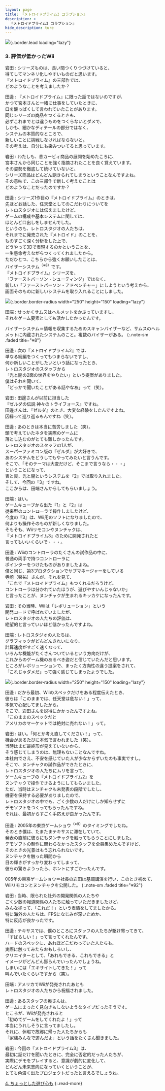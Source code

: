 ```yaml
---
layout: page
title: 『メトロイドプライム3 コラプション』
description: >
  『メトロイドプライム3 コラプション』
hide_description: ture
---
```


![](/interviews/jp/wii/rm3j/vol1/img/mainvisual.jpg){:.border.lead loading="lazy"}

### 3. 評価が低かったWii

岩田
: シリーズものは、長い間つくりつづけていると、<br>得てしてマンネリ化しやすいものだと思います。<br>『メトロイドプライム』の三部作では、<br>どのようなことを考えましたか？

田邊
: 『メトロイドプライム』に限った話ではないのですが、<br>かつて宮本さんと一緒に仕事をしていたときに、<br>口を酸っぱくして言われていたことがあります。<br>同じシリーズの商品をつくるときも、<br>必ずこれまでとは違うものをつくらないとダメで、<br>しかも、細かなディテールの部分ではなく、<br>システムの本質的なところで、<br>新しいことに挑戦しなければならないと。<br>その考えは、自分にも染みついてると思っています。

岩田
: わたしも、昔カービィ商品の展開を始めたころに、<br>宮本さんから同じことを強く指摘されたことを良く覚えています。<br>その姿勢を徹底して続けていないと、<br>シリーズ商品はどんどん飽きられてしまうということなんですよね。<br>その意味で、この三部作で新しく考えたことは<br>どのようなことだったのですか？

田邊
: シリーズ1作目の『メトロイドプライム』のときは、<br>先ほどお話した、任天堂としてのこだわりについてを<br>レトロスタジオには伝えましたけど、<br>ゲームの構成や基本システムに関しては、<br>ほとんど口出しをしませんでした。<br>というのも、レトロスタジオの人たちは、<br>それまでに発売された『メトロイド』のことを、<br>ものすごく深く分析をした上で、<br>どうやって3Dで表現するのかということを、<br>一生懸命考えながらつくってくれましたから。<br>ただひとつ、こちらから強くお願いしたことは、<br>バイザーシステム<sup>（※8）</sup>です。<br>『メトロイドプライム』シリーズを、<br>「ファーストパーソン・シューティング」ではなく、<br>新しい「ファーストパーソン・アドベンチャー」にしようという考えから、<br>画面そのものに新しいシステムを取り入れることにしました。

![](/interviews/jp/wii/rm3j/vol1/img/photo7.jpg){:.border.border-radius width="250" height="150" loading="lazy"}

田端
: せっかくサムスはヘルメットをかぶっていますし、<br>それをゲーム要素としても活かしたかったんです。

バイザーシステム＝情報を収集するためのスキャンバイザーなど、サムスのヘルメットに内蔵されたシステムのこと。複数のバイザーがある。
{:.note-sm .faded title="※8"}

田邊
: 次の『メトロイドプライム2』では、<br>単なる続編をつくってもつまらないですし、<br>何か新しいことがしたいという話になったとき、<br>レトロスタジオのスタッフから<br>「光と闇の2面の世界をやりたい」という提案がありました。<br>僕はそれを聞いて、<br>「どっかで聞いたことがある話やなあ」って（笑）。

岩田
: 田邊さんが以前に担当した<br>『ゼルダの伝説 神々のトライフォース』ですね。<br>田邊さんは、『ゼルダ』のとき、大変な経験をしたんですよね。<br>因縁って巡り巡るもんですね（笑）。

田邊
: あのときは本当に苦労しました（笑）。<br>頭で考えていたネタを実際のゲームに<br>落とし込むのがとても難しかったんです。<br>レトロスタジオのスタッフの1人が、<br>スーパーファミコン版の『ゼルダ』が大好きで、<br>あのシステムをどうしてもやってみたいと言うんです。<br>そこで、「そのテーマは大変だけど、そこまで言うなら・・・」<br>ということになって、<br>表と裏、光と闇というシステムを『2』では取り入れました。<br>そして、今回の『3』ですね。<br>ここからは、田端さんからしてもらいましょう。

田端
: はい。<br>ゲームキューブから出た『1』と『2』は<br>従来型のコントローラで操作しましたけど、<br>今度の『3』は、Wii用のソフトになりましたので、<br>何よりも操作そのものが新しくなりました。<br>そもそも、Wiiリモコンやヌンチャクは、<br>『メトロイドプライム3』のために開発されたと<br>言ってもいいくらいで・・・。

田邊
: Wiiのコントローラのたくさんの試作品の中に、<br>普通の両手で持つコントローラに<br>ポインターをつけたものがありましたよね。<br>僕と同じ、第3プロダクションでサブマネージャーをしている<br>寺崎（啓祐）さんが、それを見て、<br>「これで『メトロイドプライム』もつくれるだろうけど、<br>コントローラは分かれていたほうが、遊びやすいんじゃないか」<br>と言ったことが、ヌンチャクが生まれるキッカケになったんです。

岩田
: その当時、Wiiは「レボリューション」という<br>開発コードで呼ばれていましたが、<br>レトロスタジオの人たちの評価は、<br>絶望的と言っていいほど低かったんですよね。

田端
: レトロスタジオの人たちは、<br>グラフィックがどんどんきれいになり、<br>計算速度がすごく速くなって、<br>いろんな機能がたくさんついているという方向だけが、<br>これからのゲーム機のあるべき姿だと信じていたんだと思います。<br>ところがレボリューションで、まったく方向性の違う提案をされて、<br>「これじゃダメだ」って強く感じてしまったようでした。

![](/interviews/jp/wii/rm3j/vol1/img/photo8.jpg){:.border.border-radius width="250" height="150" loading="lazy"}

田邊
: だから最初、Wiiのスペックだけをある程度伝えたとき、<br>彼らは「このままでは、任天堂は危ない！」って、<br>本気で心配してましたから。<br>そこで、岩田さんを説得にかかったんですよね。<br>「このままのスペックだと<br>アメリカのマーケットでは絶対に売れない！」って。

岩田
: はい。「何とか考え直してください！」って、<br>機会があるたびに本気で言われました（笑）。<br>当時はまだ最終形が見えていないから、<br>そう感じてしまうのは、無理もないことなんですね。<br>本社内でさえ、不安を感じていた人が少なからずいたのも事実ですし。<br>そこで、ヌンチャクの試作品ができたときに、<br>レトロスタジオの人たちにムリを言って、<br>ゲームキューブの『メトロイドプライム2』を<br>ヌンチャクで操作できるようにしてもらいました。<br>ただ、当時はヌンチャクも未発表の段階でしたし、<br>機密を保持する必要がありましたので、<br>レトロスタジオの中でも、ごく少数の人だけにしか知らせずに<br>デモソフトをつくってもらったんですね。<br>それは、最初からすごく手応えが良かったんです。

田邊
: 2005年の東京ゲームショウ<sup>（※9）</sup>のタイミングでしたね。<br>そのとき僕は、たまたまテキサスに滞在していて、<br>発表の直前に彼らにもヌンチャクを触ってもらうことにしました。<br>デモソフトの制作に関わらなかったスタッフを全員集めたんですけど、<br>そのときの光景はもう忘れられないです。<br>ヌンチャクを触った瞬間から<br>目の輝きがすっかり変わってしまって、<br>彼らの驚きようったら、ホントにすごかったんです。

005年の東京ゲームショウ＝社長の岩田は基調講演を行い、このとき初めて、Wiiリモコンとヌンチャクを公開した。
{:.note-sm .faded title="※92"}

岩田
: 当時、限られた社外の開発関係の人たちや<br>ごく少数の報道関係の人たちに触っていただきましたけど、<br>みんな揃って、「これだ！」という表情をしてましたから。<br>特に海外の人たちは、FPSになじみが深いためか、<br>特に反応が良かったです。

田邊
: テキサスでは、僕のところにスタッフの人たちが駆け寄ってきて、<br>「すばらしい！」って言ってくれたんです。<br>ハードのスペックに、あれほどこだわっていた人たちも、<br>実際に触ってみたらおもしろいし、<br>クリエイターとして、「あれもできる、これもできる」と<br>イメージがどんどん膨らんでいったんでしょうね。<br>しまいには「エキサイトしてきた！」って<br>叫んでいたくらいですから（笑）。

田端
: アメリカでWiiが発売されたあとも<br>レトロスタジオの人たちから祝福されました。

田邊
: あるスタッフの奥さんは、<br>ゲームにまったく見向きもしないようなタイプだったそうです。<br>ところが、Wiiが発売されると<br>「初めてゲームをしてくれたよ！」って<br>本当にうれしそうに言ってましたし。<br>それに、休暇で故郷に帰った人たちからも<br>「家族みんなで遊んだよ」という話をたくさん聞きました。

岩田
: 今回の『メトロイドプライム3』は、<br>最初に話だけを聞いたときに、完全に否定的だった人たちが、<br>実際にデモをプレイすると、意識が劇的に変化して、<br>どんどん未来志向になっていくということが、<br>とても色濃く出たプロジェクトだったと言えるでしょうね。

[4. ちょっとした遊び心も](4.md)
{:.read-more}

